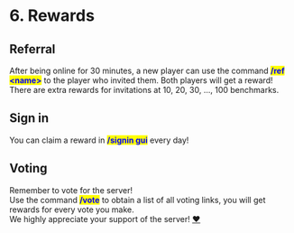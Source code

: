 # 6. Rewards

## Referral

After being online for 30 minutes, a new player can use the command <mark style="color:blue;">**/ref \<name>**</mark> to the player who invited them. Both players will get a reward! There are extra rewards for invitations at 10, 20, 30, ..., 100 benchmarks.

## Sign in

You can claim a reward in <mark style="color:blue;">**/signin gui**</mark> every day!

## Voting

Remember to vote for the server!\
Use the command <mark style="color:blue;">**/vote**</mark> to obtain a list of all voting links, you will get rewards for every vote you make.\
We highly appreciate your support of the server! [❤️](https://emojipedia.org/red-heart)
